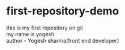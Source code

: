 # first-repository-demo
this is my first repository on git
<br>
my name is yogesh
<br>
author - Yogesh sharma(front end developer)
